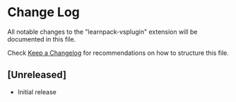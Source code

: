 # Change Log

All notable changes to the "learnpack-vsplugin" extension will be documented in this file.

Check [Keep a Changelog](http://keepachangelog.com/) for recommendations on how to structure this file.

## [Unreleased]

- Initial release